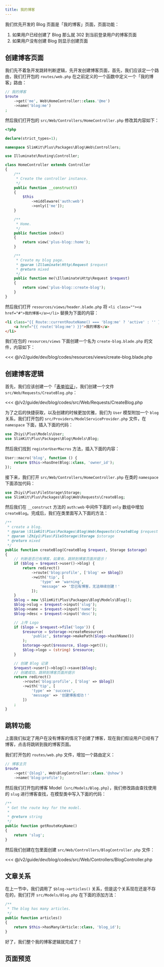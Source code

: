```yaml
---
title: 我的博客
---
```


我们优先开发的 Blog 页面是「我的博客」页面，页面功能：

1. 如果用户已经创建了 Blog 那么就 302 到当前登录用户的博客页面
2. 如果用户没有创建 Blog 则显示创建页面

## 创建博客页面

我们先不着急开发跳转判断逻辑，先开发创建博客页面，首先，我们应该定一个路由，我们打开包的 `routes/web.php` 在之前定义的一个函数中定义一个「我的博客」路由：

```php
// 我的博客
$route
    ->get('me', Web\HomeController::class.'@me')
    ->name('blog:me')
;
```

然后我们打开包的 `src/Web/Controllers/HomeController.php` 修改其内容如下：

```php
<?php

declare(strict_types=1);

namespace SlimKit\Plus\Packages\Blog\Web\Controllers;

use Illuminate\Routing\Controller;

class HomeController extends Controller
{
    /**
     * Create the controller instance.
     */
    public function __construct()
    {
        $this
            ->middleware('auth:web')
            ->only(['me']);
    }

    /**
     * Home.
     */
    public function index()
    {
        return view('plus-blog::home');
    }

    /**
     * Create my blog page.
     * @param \Illuminate\Http\Request $request
     * @return mixed
     */
    public function me(\Illuminate\Http\Request $request)
    {
        return view('plus-blog::create-blog');
    }
}
```

然后我们打开 `resources/views/header.blade.php` 将 `<li class=""><a href="#">我的博客</a></li>` 替换为下面的内容：

```html
<li class="{{ Route::currentRouteName() === 'blog:me' ? 'active' : '' }}">
    <a href="{{ route('blog:me') }}">我的博客</a>
</li>
```

我们在包的 `resources/views` 下面创建一个名为 `create-blog.blade.php` 的文件，内容如下：

<<< @/v2/guide/dev/blog/codes/resources/views/create-blog.blade.php

## 创建博客逻辑

首先，我们应该创建一个「[表单验证](https://laravel-china.org/docs/laravel/5.7/validation/2262)」，我们创建一个文件 `src/Web/Requests/CreateBlog.php`：

<<< @/v2/guide/dev/blog/codes/src/Web/Requests/CreateBlog.php

为了之后的快捷获取，以及创建的时候更加优雅，我们为 `User` 模型附加一个 `blog` 关系，我们打开包的 `src/Providers/ModelServiceProvider.php` 文件，在 `namespace` 下面，插入下面的代码：

```php
use Zhiyi\Plus\Models\User;
use SlimKit\Plus\Packages\Blog\Models\Blog;
```

然后我们找到 `registerUserMacros` 方法，插入下面的内容：

```php
User::macro('blog', function () {
    return $this->hasOne(Blog::class, 'owner_id');
});
```

接下来，我们打开 `src/Web/Controllers/HomeController.php` 在类的 `namespace` 下面添加代码：

```php
use Zhiyi\Plus\FileStorage\Storage;
use SlimKit\Plus\Packages\Blog\Web\Requests\CreateBlog;
```

然后我们在 `__construct` 方法的 `auth:web` 中间件下面的 `only` 数组中增加 `createBlog`。完成后，我们在类里面写入下面的方法：

```php
/**
 * create a blog.
 * @param \SlimKit\Plus\Packages\Blog\Web\Requests\CreateBlog $request
 * @param \Zhiyi\Plus\FileStorage\Storage $storage
 * @return mixed
 */
public function createBlog(CreateBlog $request, Storage $storage)
{
    // 判断是否已有博客，如果有，跳转到博客页面并提示！
    if ($blog = $request->user()->blog) {
        return redirect()
            ->route('blog:profile', ['blog' => $blog])
            ->with('tip', [
                'type' => 'warning',
                'message' => '您已有博客，无法继续创建！'
            ]);
    }
    $blog = new \SlimKit\Plus\Packages\Blog\Models\Blog();
    $blog->slug = $request->input('slug');
    $blog->name = $request->input('name');
    $blog->desc = $request->input('desc');

    // 上传 Logo
    if ($logo = $request->file('logo')) {
        $resource = $storage->createResource(
            'public', $storage->makePath($logo->hashName())
        );
        $storage->put($resource, $logo->get());
        $blog->logo = (string) $resource;
    }

    // 创建 Blog 记录
    $request->user()->blog()->save($blog);
    // 创建成功，跳转到博客页面并提示
    return redirect()
        ->route('blog:profile', ['blog' => $blog])
        ->with('tip', [
            'type' => 'success',
            'message' => '创建博客成功！'
        ])
    ;
}
```

## 跳转功能

上面我们拟定了用户在没有博客的情况下创建了博客，现在我们假设用户已经有了博客，点击将跳转到我的博客页面。

我们打开包的 `routes/web.php` 文件，增加一个路由定义：

```php
// 博客主页
$route
    ->get('{blog}', Web\BlogController::class.'@show')
    ->name('blog:profile');
```

然后我们打开包的博客 Model（`src/Models/Blog.php`），我们修改路由查找使用的 `slug` 进行博客查找，在模型类中写入下面的代码：

```php
/**
 * Get the route key for the model.
 *
 * @return string
 */
public function getRouteKeyName()
{
    return 'slug';
}
```

然后我们创建在包里面创建 `src/Web/Controllers/BlogController.php` 文件：

<<< @/v2/guide/dev/blog/codes/src/Web/Controllers/BlogController.php

## 文章关系

在上一节中，我们调用了 `$blog->articles()` 关系，但是这个关系现在还是不存在的，我们打开 `src/Models/Blog.php` 在下面的添加方法：

```php
/**
 * The blog has many articles.
 */
public function articles()
{
    return $this->hasMany(Article::class, 'blog_id');
}
```

好了，我们整个我的博客逻辑就完成了！

## 页面预览

<img :src="$withBase('/assets/img/v2/guide/dev/blog/view-create-blog-page.png')" />

